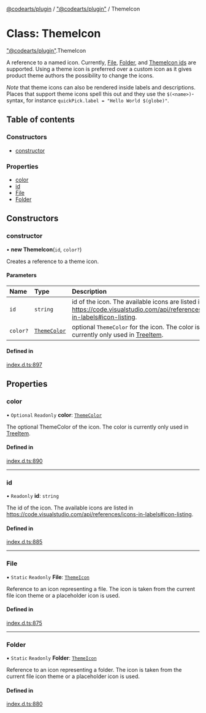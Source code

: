 [@codearts/plugin](../README.md) / ["@codearts/plugin"](../modules/_codearts_plugin_.md) / ThemeIcon

# Class: ThemeIcon

["@codearts/plugin"](../modules/_codearts_plugin_.md).ThemeIcon

A reference to a named icon. Currently, [File](codearts_plugin_.ThemeIcon.md#file), [Folder](codearts_plugin_.ThemeIcon.md#folder),
and [ThemeIcon ids](https://code.visualstudio.com/api/references/icons-in-labels#icon-listing) are supported.
Using a theme icon is preferred over a custom icon as it gives product theme authors the possibility to change the icons.

*Note* that theme icons can also be rendered inside labels and descriptions. Places that support theme icons spell this out
and they use the `$(<name>)`-syntax, for instance `quickPick.label = "Hello World $(globe)"`.

## Table of contents

### Constructors

- [constructor](codearts_plugin_.ThemeIcon.md#constructor)

### Properties

- [color](codearts_plugin_.ThemeIcon.md#color)
- [id](codearts_plugin_.ThemeIcon.md#id)
- [File](codearts_plugin_.ThemeIcon.md#file)
- [Folder](codearts_plugin_.ThemeIcon.md#folder)

## Constructors

### constructor

• **new ThemeIcon**(`id`, `color?`)

Creates a reference to a theme icon.

#### Parameters

| Name | Type | Description |
| :------ | :------ | :------ |
| `id` | `string` | id of the icon. The available icons are listed in https://code.visualstudio.com/api/references/icons-in-labels#icon-listing. |
| `color?` | [`ThemeColor`](codearts_plugin_.ThemeColor.md) | optional `ThemeColor` for the icon. The color is currently only used in [TreeItem](codearts_plugin_.TreeItem.md). |

#### Defined in

[index.d.ts:897](https://github.com/huaweicloud/cloudide-plugin-api/blob/03b481c/index.d.ts#L897)

## Properties

### color

• `Optional` `Readonly` **color**: [`ThemeColor`](codearts_plugin_.ThemeColor.md)

The optional ThemeColor of the icon. The color is currently only used in [TreeItem](codearts_plugin_.TreeItem.md).

#### Defined in

[index.d.ts:890](https://github.com/huaweicloud/cloudide-plugin-api/blob/03b481c/index.d.ts#L890)

___

### id

• `Readonly` **id**: `string`

The id of the icon. The available icons are listed in https://code.visualstudio.com/api/references/icons-in-labels#icon-listing.

#### Defined in

[index.d.ts:885](https://github.com/huaweicloud/cloudide-plugin-api/blob/03b481c/index.d.ts#L885)

___

### File

▪ `Static` `Readonly` **File**: [`ThemeIcon`](codearts_plugin_.ThemeIcon.md)

Reference to an icon representing a file. The icon is taken from the current file icon theme or a placeholder icon is used.

#### Defined in

[index.d.ts:875](https://github.com/huaweicloud/cloudide-plugin-api/blob/03b481c/index.d.ts#L875)

___

### Folder

▪ `Static` `Readonly` **Folder**: [`ThemeIcon`](codearts_plugin_.ThemeIcon.md)

Reference to an icon representing a folder. The icon is taken from the current file icon theme or a placeholder icon is used.

#### Defined in

[index.d.ts:880](https://github.com/huaweicloud/cloudide-plugin-api/blob/03b481c/index.d.ts#L880)
